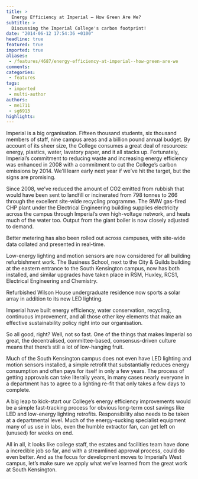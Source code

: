 ```yaml
---
title: >
  Energy Efficiency at Imperial – How Green Are We?
subtitle: >
  Discussing the Imperial College's carbon footprint!
date: "2014-06-12 17:54:36 +0100"
headline: true
featured: true
imported: true
aliases:
 - /features/4687/energy-efficiency-at-imperial--how-green-are-we
comments:
categories:
 - features
tags:
 - imported
 - multi-author
authors:
 - me1711
 - sg6913
highlights:
---
```


Imperial is a big organisation. Fifteen thousand students, six thousand members of staff, nine campus areas and a billion pound annual budget. By account of its sheer size, the College consumes a great deal of resources: energy, plastics, water, lavatory paper, and it all stacks up. Fortunately, Imperial’s commitment to reducing waste and increasing energy efficiency was enhanced in 2008 with a commitment to cut the College’s carbon emissions by 2014. We’ll learn early next year if we’ve hit the target, but the signs are promising.

Since 2008, we’ve reduced the amount of CO2 emitted from rubbish that would have been sent to landfill or incinerated from 798 tonnes to 266 through the excellent site-wide recycling programme. The 9MW gas-fired CHP plant under the Electrical Engineering building supplies electricity across the campus through Imperial’s own high-voltage network, and heats much of the water too. Output from the giant boiler is now closely adjusted to demand.

Better metering has also been rolled out across campuses, with site-wide data collated and presented in real-time.

Low-energy lighting and motion sensors are now considered for all building refurbishment work. The Business School, next to the City & Guilds building at the eastern entrance to the South Kensington campus, now has both installed, and similar upgrades have taken place in RSM, Huxley, RCS1, Electrical Engineering and Chemistry.

Refurbished Wilson House undergraduate residence now sports a solar array in addition to its new LED lighting.

Imperial have built energy efficiency, water conservation, recycling, continuous improvement, and all those other key elements that make an effective sustainability policy right into our organisation.

So all good, right? Well, not so fast. One of the things that makes Imperial so great, the decentralised, committee-based, consensus-driven culture means that there’s still a lot of low-hanging fruit.

Much of the South Kensington campus does not even have LED lighting and motion sensors installed, a simple retrofit that substantially reduces energy consumption and often pays for itself in only a few years. The process of getting approvals can take literally years, in many cases nearly everyone in a department has to agree to a lighting re-fit that only takes a few days to complete.

A big leap to kick-start our College’s energy efficiency improvements would be a simple fast-tracking process for obvious long-term cost savings like LED and low-energy lighting retrofits. Responsibility also needs to be taken at a departmental level. Much of the energy-sucking specialist equipment many of us use in labs, even the humble extractor fan, can get left on (unused) for weeks on end.

All in all, it looks like college staff, the estates and facilities team have done a incredible job so far, and with a streamlined approval process, could do even better. And as the focus for development moves to Imperial’s West campus, let’s make sure we apply what we’ve learned from the great work at South Kensington.
